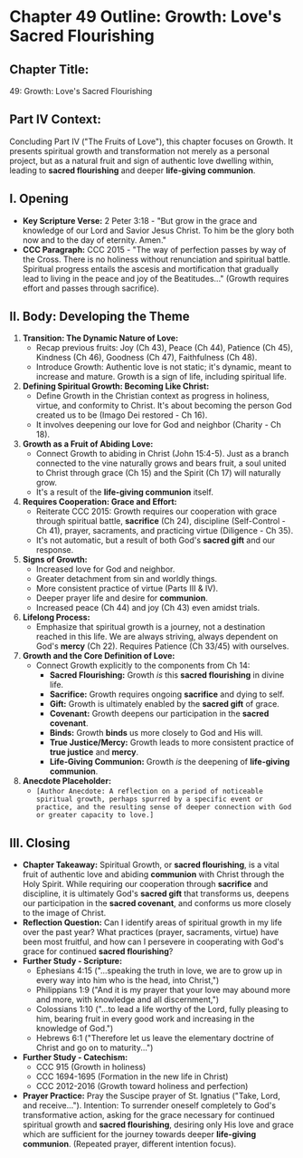 # Chapter 49 Outline: Growth: Love's Sacred Flourishing

## Chapter Title:
49: Growth: Love's Sacred Flourishing

## Part IV Context:
Concluding Part IV ("The Fruits of Love"), this chapter focuses on Growth. It presents spiritual growth and transformation not merely as a personal project, but as a natural fruit and sign of authentic love dwelling within, leading to **sacred flourishing** and deeper **life-giving communion**.

## I. Opening

*   **Key Scripture Verse:** 2 Peter 3:18 - "But grow in the grace and knowledge of our Lord and Savior Jesus Christ. To him be the glory both now and to the day of eternity. Amen."
*   **CCC Paragraph:** CCC 2015 - "The way of perfection passes by way of the Cross. There is no holiness without renunciation and spiritual battle. Spiritual progress entails the ascesis and mortification that gradually lead to living in the peace and joy of the Beatitudes..." (Growth requires effort and passes through sacrifice).

## II. Body: Developing the Theme

1.  **Transition: The Dynamic Nature of Love:**
    *   Recap previous fruits: Joy (Ch 43), Peace (Ch 44), Patience (Ch 45), Kindness (Ch 46), Goodness (Ch 47), Faithfulness (Ch 48).
    *   Introduce Growth: Authentic love is not static; it's dynamic, meant to increase and mature. Growth is a sign of life, including spiritual life.
2.  **Defining Spiritual Growth: Becoming Like Christ:**
    *   Define Growth in the Christian context as progress in holiness, virtue, and conformity to Christ. It's about becoming the person God created us to be (Imago Dei restored - Ch 16).
    *   It involves deepening our love for God and neighbor (Charity - Ch 18).
3.  **Growth as a Fruit of Abiding Love:**
    *   Connect Growth to abiding in Christ (John 15:4-5). Just as a branch connected to the vine naturally grows and bears fruit, a soul united to Christ through grace (Ch 15) and the Spirit (Ch 17) will naturally grow.
    *   It's a result of the **life-giving communion** itself.
4.  **Requires Cooperation: Grace and Effort:**
    *   Reiterate CCC 2015: Growth requires our cooperation with grace through spiritual battle, **sacrifice** (Ch 24), discipline (Self-Control - Ch 41), prayer, sacraments, and practicing virtue (Diligence - Ch 35).
    *   It's not automatic, but a result of both God's **sacred gift** and our response.
5.  **Signs of Growth:**
    *   Increased love for God and neighbor.
    *   Greater detachment from sin and worldly things.
    *   More consistent practice of virtue (Parts III & IV).
    *   Deeper prayer life and desire for **communion**.
    *   Increased peace (Ch 44) and joy (Ch 43) even amidst trials.
6.  **Lifelong Process:**
    *   Emphasize that spiritual growth is a journey, not a destination reached in this life. We are always striving, always dependent on God's **mercy** (Ch 22). Requires Patience (Ch 33/45) with ourselves.
7.  **Growth and the Core Definition of Love:**
    *   Connect Growth explicitly to the components from Ch 14:
        *   **Sacred Flourishing:** Growth *is* this **sacred flourishing** in divine life.
        *   **Sacrifice:** Growth requires ongoing **sacrifice** and dying to self.
        *   **Gift:** Growth is ultimately enabled by the **sacred gift** of grace.
        *   **Covenant:** Growth deepens our participation in the **sacred covenant**.
        *   **Binds:** Growth **binds** us more closely to God and His will.
        *   **True Justice/Mercy:** Growth leads to more consistent practice of **true justice** and **mercy**.
        *   **Life-Giving Communion:** Growth *is* the deepening of **life-giving communion**.
8.  **Anecdote Placeholder:**
    *   `[Author Anecdote: A reflection on a period of noticeable spiritual growth, perhaps spurred by a specific event or practice, and the resulting sense of deeper connection with God or greater capacity to love.]`

## III. Closing

*   **Chapter Takeaway:** Spiritual Growth, or **sacred flourishing**, is a vital fruit of authentic love and abiding **communion** with Christ through the Holy Spirit. While requiring our cooperation through **sacrifice** and discipline, it is ultimately God's **sacred gift** that transforms us, deepens our participation in the **sacred covenant**, and conforms us more closely to the image of Christ.
*   **Reflection Question:** Can I identify areas of spiritual growth in my life over the past year? What practices (prayer, sacraments, virtue) have been most fruitful, and how can I persevere in cooperating with God's grace for continued **sacred flourishing**?
*   **Further Study - Scripture:**
    *   Ephesians 4:15 ("...speaking the truth in love, we are to grow up in every way into him who is the head, into Christ,")
    *   Philippians 1:9 ("And it is my prayer that your love may abound more and more, with knowledge and all discernment,")
    *   Colossians 1:10 ("...to lead a life worthy of the Lord, fully pleasing to him, bearing fruit in every good work and increasing in the knowledge of God.")
    *   Hebrews 6:1 ("Therefore let us leave the elementary doctrine of Christ and go on to maturity...")
*   **Further Study - Catechism:**
    *   CCC 915 (Growth in holiness)
    *   CCC 1694-1695 (Formation in the new life in Christ)
    *   CCC 2012-2016 (Growth toward holiness and perfection)
*   **Prayer Practice:** Pray the Suscipe prayer of St. Ignatius ("Take, Lord, and receive..."). Intention: To surrender oneself completely to God's transformative action, asking for the grace necessary for continued spiritual growth and **sacred flourishing**, desiring only His love and grace which are sufficient for the journey towards deeper **life-giving communion**. (Repeated prayer, different intention focus).

